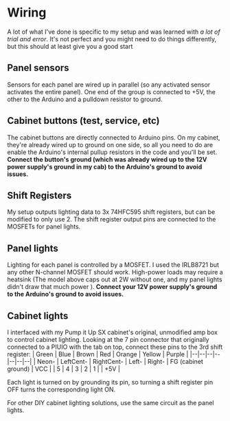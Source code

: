 # Wiring

A lot of what I've done is specific to my setup and was learned with *a lot of trial and error*. It's not perfect and you might need to do things differently, but this should at least give you a good start

## Panel sensors
Sensors for each panel are wired up in parallel (so any activated sensor activates the entire panel). One end of the group is connected to +5V, the other to the Arduino and a pulldown resistor to ground.

## Cabinet buttons (test, service, etc)
The cabinet buttons are directly connected to Arduino pins. On my cabinet, they're already wired up to ground on one side, so all you need to do are enable the Arduino's internal pullup resistors in the code and you'll be set. **Connect the button's ground (which was already wired up to the 12V power supply's ground in my cab) to the Arduino's ground to avoid issues.**

## Shift Registers
My setup outputs lighting data to 3x 74HFC595 shift registers, but can be modified to only use 2. The shift register output pins are connected to the MOSFETs for panel lights.

## Panel lights
Lighting for each panel is controlled by a MOSFET. I used the IRLB8721 but any other N-channel MOSFET should work. High-power loads may require a heatsink (The model above caps out at 2W without one, and my panel lights didn't draw that much power ). **Connect your 12V power supply's ground to the Arduino's ground to avoid issues.**

## Cabinet lights
I interfaced with my Pump it Up SX cabinet's original, unmodified amp box to control cabinet lighting. Looking at the 7 pin connector that originally connected to a PIUIO with the tab on top, connect these pins to the 3rd shift register:
| Green | Blue | Brown | Red | Orange | Yellow | Purple |
|--|--|--|--|--|--|--|
| Neon- | LeftCent- | RightCent- | Left- | Right- | FG (cabinet ground) | VCC |
| 5 | 4 | 3 | 2 | 1 | | +5V |

Each light is turned on by grounding its pin, so turning a shift register pin OFF turns the corresponding light ON.

For other DIY cabinet lighting solutions, use the same circuit as the panel lights.
